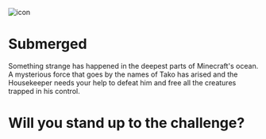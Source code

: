 ![icon](https://github.com/D33355555/Submerged/assets/162615314/cc5755e2-7032-442f-8f99-66278f5a3a5b)
# Submerged
Something strange has happened in the deepest parts of Minecraft's ocean.
A mysterious force that goes by the names of Tako has arised and the Housekeeper needs your help to defeat him and free all the creatures trapped in his control.
# Will you stand up to the challenge?

